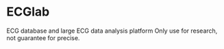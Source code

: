 # ECGlab
ECG database and large ECG data analysis platform
Only use for research, not guarantee for precise.
